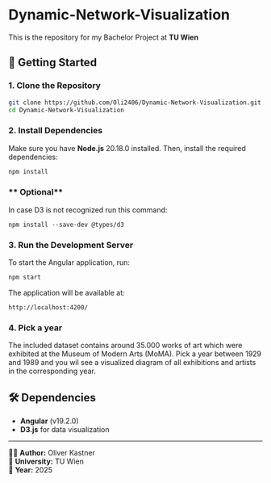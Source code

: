 # Dynamic-Network-Visualization

This is the repository for my Bachelor Project at **TU Wien**

## 🚀 Getting Started

### **1. Clone the Repository**
```sh
git clone https://github.com/Oli2406/Dynamic-Network-Visualization.git
cd Dynamic-Network-Visualization
```

### **2. Install Dependencies**
Make sure you have **Node.js** 20.18.0 installed. Then, install the required dependencies:
```sh
npm install
```

### ** Optional**
In case D3 is not recognized run this command:
```
npm install --save-dev @types/d3
```

### **3. Run the Development Server**
To start the Angular application, run:
```sh
npm start
```
The application will be available at:
```
http://localhost:4200/
```

### **4. Pick a year**
The included dataset contains around 35.000 works of art which were exhibited at the Museum of Modern Arts (MoMA). Pick a year between 1929 and 1989 and you wil see a visualized diagram of all exhibitions and artists in the corresponding year.

## 🛠 Dependencies
- **Angular** (v19.2.0)
- **D3.js** for data visualization

---
👨‍💻 **Author:** Oliver Kastner  
📌 **University:** TU Wien  
📅 **Year:** 2025
